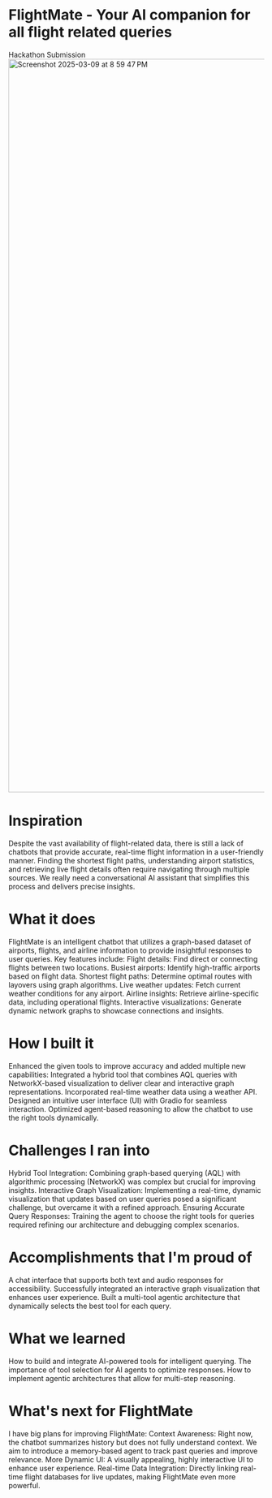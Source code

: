 # FlightMate - Your AI companion for all flight related queries
Hackathon Submission 
<img width="1446" alt="Screenshot 2025-03-09 at 8 59 47 PM" src="https://github.com/user-attachments/assets/9b89e83a-8ccb-4fba-9e34-a519ecf92cca" />


# Inspiration
Despite the vast availability of flight-related data, there is still a lack of chatbots that provide accurate, real-time flight information in a user-friendly manner. Finding the shortest flight paths, understanding airport statistics, and retrieving live flight details often require navigating through multiple sources. We really need a conversational AI assistant that simplifies this process and delivers precise insights.

# What it does
FlightMate is an intelligent chatbot that utilizes a graph-based dataset of airports, flights, and airline information to provide insightful responses to user queries. 
Key features include: 
Flight details: Find direct or connecting flights between two locations. Busiest airports: Identify high-traffic airports based on flight data. Shortest flight paths: Determine optimal routes with layovers using graph algorithms. 
Live weather updates: Fetch current weather conditions for any airport. 
Airline insights: Retrieve airline-specific data, including operational flights. 
Interactive visualizations: Generate dynamic network graphs to showcase connections and insights.

# How I built it
Enhanced the given tools to improve accuracy and added multiple new capabilities: Integrated a hybrid tool that combines AQL queries with NetworkX-based visualization to deliver clear and interactive graph representations. Incorporated real-time weather data using a weather API. Designed an intuitive user interface (UI) with Gradio for seamless interaction. Optimized agent-based reasoning to allow the chatbot to use the right tools dynamically.

# Challenges I ran into
Hybrid Tool Integration: Combining graph-based querying (AQL) with algorithmic processing (NetworkX) was complex but crucial for improving insights. Interactive Graph Visualization: Implementing a real-time, dynamic visualization that updates based on user queries posed a significant challenge, but overcame it with a refined approach. Ensuring Accurate Query Responses: Training the agent to choose the right tools for queries required refining our architecture and debugging complex scenarios.

# Accomplishments that I'm proud of
A chat interface that supports both text and audio responses for accessibility. Successfully integrated an interactive graph visualization that enhances user experience. Built a multi-tool agentic architecture that dynamically selects the best tool for each query.

# What we learned
How to build and integrate AI-powered tools for intelligent querying. The importance of tool selection for AI agents to optimize responses. How to implement agentic architectures that allow for multi-step reasoning.

# What's next for FlightMate
I have big plans for improving FlightMate: Context Awareness: Right now, the chatbot summarizes history but does not fully understand context. We aim to introduce a memory-based agent to track past queries and improve relevance. More Dynamic UI: A visually appealing, highly interactive UI to enhance user experience. Real-time Data Integration: Directly linking real-time flight databases for live updates, making FlightMate even more powerful.

